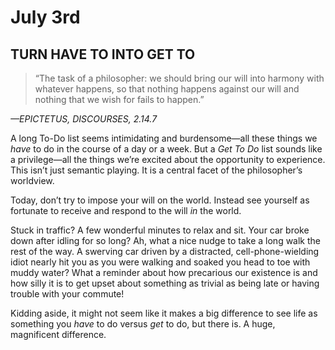 # July 3rd
## TURN HAVE TO INTO GET TO

> “The task of a philosopher: we should bring our will into harmony with whatever happens, so that nothing happens against our will and nothing that we wish for fails to happen.”

*—EPICTETUS, DISCOURSES, 2.14.7*

A long To-Do list seems intimidating and burdensome—all these things we *have* to do in the course of a day or a week. But a *Get To Do* list sounds like a privilege—all the things we’re excited about the opportunity to experience. This isn’t just semantic playing. It is a central facet of the philosopher’s worldview.

Today, don’t try to impose your will on the world. Instead see yourself as fortunate to receive and respond to the will *in* the world.

Stuck in traffic? A few wonderful minutes to relax and sit. Your car broke down after idling for so long? Ah, what a nice nudge to take a long walk the rest of the way. A swerving car driven by a distracted, cell-phone-wielding idiot nearly hit you as you were walking and soaked you head to toe with muddy water? What a reminder about how precarious our existence is and how silly it is to get upset about something as trivial as being late or having trouble with your commute!

Kidding aside, it might not seem like it makes a big difference to see life as something you *have* to do versus *get* to do, but there is. A huge, magnificent difference.

